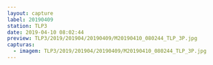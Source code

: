 ```yaml
---
layout: capture
label: 20190409
station: TLP3
date: 2019-04-10 08:02:44
preview: TLP3/2019/201904/20190409/M20190410_080244_TLP_3P.jpg
capturas:
  - imagem: TLP3/2019/201904/20190409/M20190410_080244_TLP_3P.jpg
---
```

